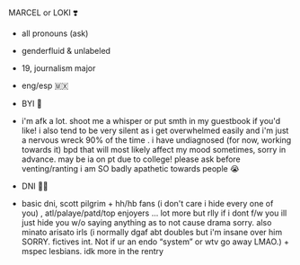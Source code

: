 MARCEL or LOKI ❣️
- all pronouns (ask)
- genderfluid & unlabeled
- 19, journalism major
- eng/esp 🇲🇽
  
-  BYI 🍂

-  i'm afk a lot. shoot me a whisper or put smth in my guestbook if you'd like! i also tend to be very silent as i get overwhelmed easily and i'm just a nervous wreck 90% of the time . i have undiagnosed (for now, working towards it) bpd that will most likely affect my mood sometimes, sorry in advance. may be ia on pt due to college! please ask before venting/ranting i am SO badly apathetic towards people 😭

-  DNI 🐦‍🔥
  
-  basic dni, scott pilgrim + hh/hb fans (i don't care i hide every one of you) , atl/palaye/patd/top enjoyers ... lot more but rlly if i dont f/w you ill just hide you w/o saying anything as to not cause drama sorry. also minato arisato irls (i normally dgaf abt doubles but i'm insane over him SORRY. fictives int. Not if ur an endo “system” or wtv go away LMAO.) + mspec lesbians. idk more in the rentry
